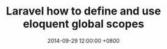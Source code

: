 ---
layout: post
title:  "Laravel how to define and use eloquent global scopes"
date:   2014-09-29 12:00:00 +0800
categories: [coding, laravel, php]
redirect_to: "https://softonsofa.com/laravel-how-to-define-and-use-eloquent-global-scopes/"
---